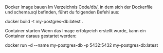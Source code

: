 Docker Image bauen
Im Verzeichnis Code/db/, in dem sich der Dockerfile und schema.sql befinden, führt du folgenden Befehl aus:

docker build -t my-postgres-db:latest .

Container starten
Wenn das Image erfolgreich erstellt wurde, kann ein Container daraus gestartet werden:

docker run -d --name my-postgres-db -p 5432:5432 my-postgres-db:latest